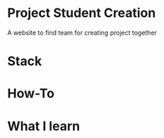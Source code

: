 # Project Student Creation
A website to find team for creating project together

# Stack 

# How-To

# What I learn
